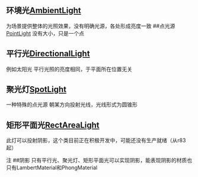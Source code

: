 ## 环境光[AmbientLight](https://threejs.org/docs/index.html#api/lights/AmbientLight)
为场景提供整体的光照效果，没有明确光源，各处形成亮度一致
##点光源[PointLight](https://threejs.org/docs/index.html#api/lights/PointLight)
没有大小，只是一个点
## 平行光[DirectionalLight](https://threejs.org/docs/index.html#api/lights/DirectionalLight)
例如太阳光
平行光照的亮度相同，于平面所在位置无关
## 聚光灯[SpotLight](https://threejs.org/docs/index.html#api/lights/SpotLight)
一种特殊的点光源
朝某方向投射光线，光线形式为圆锥形
## 矩形平面光[RectAreaLight](https://threejs.org/docs/index.html#api/lights/RectAreaLight)
此灯可以投射阴影，这个类目前正在积极开发中，可能还没有生产就绪（从r83起）


注
##阴影
只有平行光、聚光灯、矩形平面光可以实现阴影，能表现阴影的材质也只有LambertMaterial和PhongMaterial
